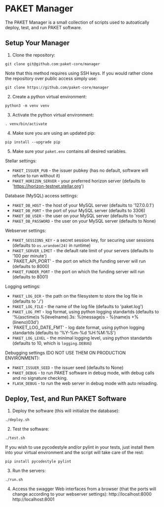 PAKET Manager
=============

The PAKET Manager is a small collection of scripts used to autoatically deploy, test, and run PAKET software.

Setup Your Manager
------------------

1. Clone the repository:

```
git clone git@github.com:paket-core/manager
```

Note that this method requires using SSH keys. If you would rather clone the
repository over public access simply use:

```
git clone https://github.com/paket-core/manager
```

2. Create a python virtual environment:

```
python3 -m venv venv
```

3. Activate the python virtual environment:

```
. venv/bin/activate
```

4. Make sure you are using an updated pip:
```
pip install --upgrade pip
```

5. Make sure your `paket.env` contains all desired variables.

Stellar settings:
  * `PAKET_ISSUER_PUB` - the issuer pubkey (has no default, software will
    refuse to run without it)
  * `PAKET_HORIZON_SERVER` - your preferred horizon server (defaults to
    'https://horizon-testnet.stellar.org')

Database (MySQL) access settings:
  * `PAKET_DB_HOST` - the host of your MySQL server (defaults to '127.0.0.1')
  * `PAKET_DB_PORT` - the port of your MySQL server (defaults to 3306)
  * `PAKET_DB_USER` - the user on your MySQL server (defaults to 'root')
  * `PAKET_DB_PASSWORD` - the user on your MySQL server (defaults to None)

Webserver settings:
  * `PAKET_SESSIONS_KEY` - a secret session key, for securing user sessions
    (defaults to `os.urandom(24)` in runtime)
  * `PAKET_SERVER_LIMIT` - the default rate limit of your servers (defaults to
    '100 per minute')
  * `PAKET_API_PORT' - the port on which the funding server will run (defaults
    to 8000)
  * `PAKET_FUNDER_PORT` - the port on which the funding server will run
    (defaults to 8001)

Logging settings:
  * `PAKET_LOG_DIR` - the path on the filesystem to store the log file in
    (defaults to './')
  * `PAKET_LOG_FILE` - the name of the log file (defaults to 'paket.log')
  * `PAKET_LOG_FMT` - log format, using python logging standartds (defaults to
    '%(asctime)s %(levelname).3s: %(message)s - %(name)s +%(lineno)03d')
  * `PAKET_LOG_DATE_FMT' - log date format, using python logging standartds
    (defaults to '%Y-%m-%d %H:%M:%S')
  * `PAKET_LOG_LEVEL` - the minimal logging level, using python standartds
    (defaults to 10, which is `logging.DEBUG`)

Debugging settings (DO NOT USE THEM ON PRODUCTION ENVIRONMENT):
  * `PAKET_ISSUER_SEED` - the issuer seed (defaults to None)
  * `PAKET_DEBUG` - to run PAKET software in debug mode, with debug calls and no signature checking.
  * `FLASK_DEBUG` - to run the web server in debug mode with auto reloading.

Deploy, Test, and Run PAKET Software
------------------------------------

1. Deploy the software (this will initialize the database):

```
./deploy.sh
```

2. Test the software:
```
./test.sh
```

If you wish to use pycodestyle and/or pylint in your tests, just install them
into your virtual environment and the script will take care of the rest:
```
pip install pycodestyle pylint
```

3. Run the servers:
```
./run.sh
```

4. Access the swagger Web interfaces from a browser (that the ports will change
   according to your webserver settings):
http://localhost:8000
http://localhost:8001
